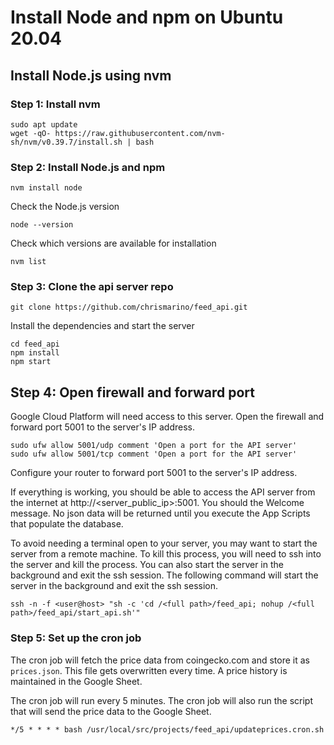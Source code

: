 # Install Node and npm on Ubuntu 20.04
## Install Node.js using nvm
### Step 1: Install nvm
```
sudo apt update
wget -qO- https://raw.githubusercontent.com/nvm-sh/nvm/v0.39.7/install.sh | bash
```
### Step 2: Install Node.js and npm
```
nvm install node
```
Check the Node.js version
```
node --version
```
Check which versions are available for installation
```
nvm list
```

### Step 3: Clone the api server repo
```
git clone https://github.com/chrismarino/feed_api.git
```
Install the dependencies and start the server
```
cd feed_api
npm install
npm start
```
## Step 4: Open firewall and forward port
 Google Cloud Platform will need access to this server.  Open the firewall and forward port 5001 to the server's IP address.

```
sudo ufw allow 5001/udp comment 'Open a port for the API server'
sudo ufw allow 5001/tcp comment 'Open a port for the API server'
```
Configure your router to forward port 5001 to the server's IP address.

If everything is working, you should be able to access the API server from the internet at http://<server_public_ip>:5001. You should the Welcome message.  No json data will be returned until you execute the App Scripts that populate the database.

To avoid needing a terminal open to your server, you may want to start the server from a remote machine. To kill this process, you will need to ssh into the server and kill the process.  You can also start the server in the background and exit the ssh session.  The following command will start the server in the background and exit the ssh session.


```
ssh -n -f <user@host> "sh -c 'cd /<full path>/feed_api; nohup /<full path>/feed_api/start_api.sh'"
```
### Step 5: Set up the cron job

The cron job will fetch the price data from coingecko.com and store it as `prices.json`.  This file gets overwritten every time. A price history is maintained in the Google Sheet.

The cron job will run every 5 minutes.  The cron job will also run the script that will send the price data to the Google Sheet.

```
*/5 * * * * bash /usr/local/src/projects/feed_api/updateprices.cron.sh
```
